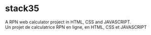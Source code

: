 # stack35

A RPN web calculator project in HTML, CSS and JAVASCRIPT.<br>
Un projet de calculatrice RPN en ligne, en HTML, CSS et JAVASCRIPT
